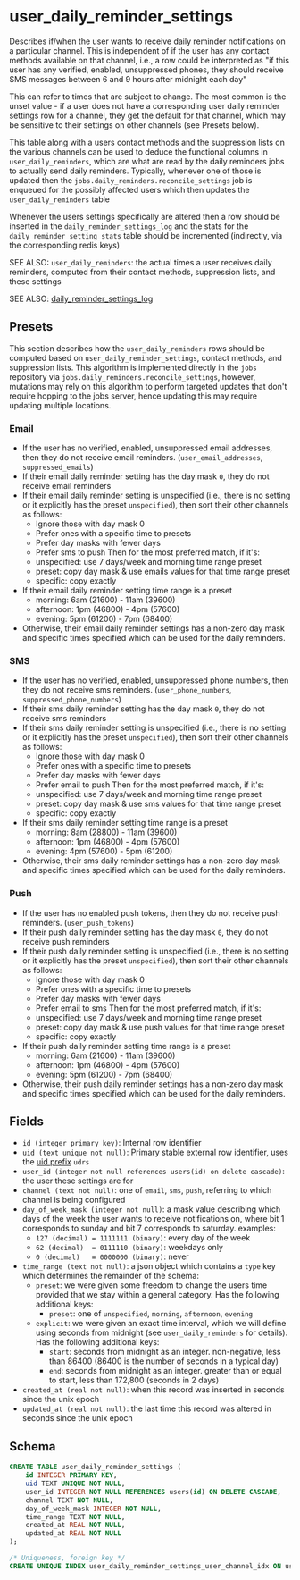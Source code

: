 # user_daily_reminder_settings

Describes if/when the user wants to receive daily reminder notifications
on a particular channel. This is independent of if the user has any contact
methods available on that channel, i.e., a row could be interpreted as
"if this user has any verified, enabled, unsuppressed phones, they should
receive SMS messages between 6 and 9 hours after midnight each day"

This can refer to times that are subject to change. The most common is the
unset value - if a user does not have a corresponding user daily reminder
settings row for a channel, they get the default for that channel, which
may be sensitive to their settings on other channels (see Presets below).

This table along with a users contact methods and the suppression lists on
the various channels can be used to deduce the functional columns in
`user_daily_reminders`, which are what are read by the daily reminders jobs
to actually send daily reminders. Typically, whenever one of those is updated
then the `jobs.daily_reminders.reconcile_settings` job is enqueued for the
possibly affected users which then updates the `user_daily_reminders` table

Whenever the users settings specifically are altered then a row should be
inserted in the `daily_reminder_settings_log` and the stats for the
`daily_reminder_setting_stats` table should be incremented (indirectly, via the
corresponding redis keys)

SEE ALSO: `user_daily_reminders`: the actual times a user receives daily reminders,
computed from their contact methods, suppression lists, and these settings

SEE ALSO: [daily_reminder_settings_log](./logs/daily_reminder_settings_log.md)

## Presets

This section describes how the `user_daily_reminders` rows should be computed
based on `user_daily_reminder_settings`, contact methods, and suppression lists.
This algorithm is implemented directly in the `jobs` repository via
`jobs.daily_reminders.reconcile_settings`, however, mutations may rely on this
algorithm to perform targeted updates that don't require hopping to the jobs
server, hence updating this may require updating multiple locations.

### Email

- If the user has no verified, enabled, unsuppressed email addresses, then they do
  not receive email reminders. (`user_email_addresses`, `suppressed_emails`)
- If their email daily reminder setting has the day mask `0`, they do not receive email
  reminders
- If their email daily reminder setting is unspecified (i.e., there is no setting or it
  explicitly has the preset `unspecified`), then sort their other channels as follows:
  - Ignore those with day mask 0
  - Prefer ones with a specific time to presets
  - Prefer day masks with fewer days
  - Prefer sms to push
    Then for the most preferred match, if it's:
  - unspecified: use 7 days/week and morning time range preset
  - preset: copy day mask & use emails values for that time range preset
  - specific: copy exactly
- If their email daily reminder setting time range is a preset
  - morning: 6am (21600) - 11am (39600)
  - afternoon: 1pm (46800) - 4pm (57600)
  - evening: 5pm (61200) - 7pm (68400)
- Otherwise, their email daily reminder settings has a non-zero day mask
  and specific times specified which can be used for the daily reminders.

### SMS

- If the user has no verified, enabled, unsuppressed phone numbers, then they do
  not receive sms reminders. (`user_phone_numbers`, `suppressed_phone_numbers`)
- If their sms daily reminder setting has the day mask `0`, they do not receive sms
  reminders
- If their sms daily reminder setting is unspecified (i.e., there is no setting or it
  explicitly has the preset `unspecified`), then sort their other channels as follows:
  - Ignore those with day mask 0
  - Prefer ones with a specific time to presets
  - Prefer day masks with fewer days
  - Prefer email to push
    Then for the most preferred match, if it's:
  - unspecified: use 7 days/week and morning time range preset
  - preset: copy day mask & use sms values for that time range preset
  - specific: copy exactly
- If their sms daily reminder setting time range is a preset
  - morning: 8am (28800) - 11am (39600)
  - afternoon: 1pm (46800) - 4pm (57600)
  - evening: 4pm (57600) - 5pm (61200)
- Otherwise, their sms daily reminder settings has a non-zero day mask
  and specific times specified which can be used for the daily reminders.

### Push

- If the user has no enabled push tokens, then they do not receive push
  reminders. (`user_push_tokens`)
- If their push daily reminder setting has the day mask `0`, they do not receive push
  reminders
- If their push daily reminder setting is unspecified (i.e., there is no setting or it
  explicitly has the preset `unspecified`), then sort their other channels as follows:
  - Ignore those with day mask 0
  - Prefer ones with a specific time to presets
  - Prefer day masks with fewer days
  - Prefer email to sms
    Then for the most preferred match, if it's:
  - unspecified: use 7 days/week and morning time range preset
  - preset: copy day mask & use push values for that time range preset
  - specific: copy exactly
- If their push daily reminder setting time range is a preset
  - morning: 6am (21600) - 11am (39600)
  - afternoon: 1pm (46800) - 4pm (57600)
  - evening: 5pm (61200) - 7pm (68400)
- Otherwise, their push daily reminder settings has a non-zero day mask
  and specific times specified which can be used for the daily reminders.

## Fields

- `id (integer primary key)`: Internal row identifier
- `uid (text unique not null)`: Primary stable external row identifier, uses
  the [uid prefix](../uid_prefixes.md) `udrs`
- `user_id (integer not null references users(id) on delete cascade)`: the user
  these settings are for
- `channel (text not null)`: one of `email`, `sms`, `push`, referring to which
  channel is being configured
- `day_of_week_mask (integer not null)`: a mask value describing which days of
  the week the user wants to receive notifications on, where bit 1 corresponds to sunday
  and bit 7 corresponds to saturday. examples:
  - `127 (decimal) = 1111111 (binary)`: every day of the week
  - `62 (decimal)  = 0111110 (binary)`: weekdays only
  - `0 (decimal)   = 0000000 (binary)`: never
- `time_range (text not null)`: a json object which contains a `type` key which determines
  the remainder of the schema:
  - `preset`: we were given some freedom to change the users time provided that
    we stay within a general category. Has the following additional keys:
    - `preset`: one of `unspecified`, `morning`, `afternoon`, `evening`
  - `explicit`: we were given an exact time interval, which we will define using
    seconds from midnight (see `user_daily_reminders` for details). Has the following
    additional keys:
    - `start`: seconds from midnight as an integer. non-negative, less than 86400
      (86400 is the number of seconds in a typical day)
    - `end`: seconds from midnight as an integer. greater than or equal to start,
      less than 172,800 (seconds in 2 days)
- `created_at (real not null)`: when this record was inserted in seconds since the
  unix epoch
- `updated_at (real not null)`: the last time this record was altered in seconds since
  the unix epoch

## Schema

```sql
CREATE TABLE user_daily_reminder_settings (
    id INTEGER PRIMARY KEY,
    uid TEXT UNIQUE NOT NULL,
    user_id INTEGER NOT NULL REFERENCES users(id) ON DELETE CASCADE,
    channel TEXT NOT NULL,
    day_of_week_mask INTEGER NOT NULL,
    time_range TEXT NOT NULL,
    created_at REAL NOT NULL,
    updated_at REAL NOT NULL
);

/* Uniqueness, foreign key */
CREATE UNIQUE INDEX user_daily_reminder_settings_user_channel_idx ON user_daily_reminder_settings(user_id, channel);
```
